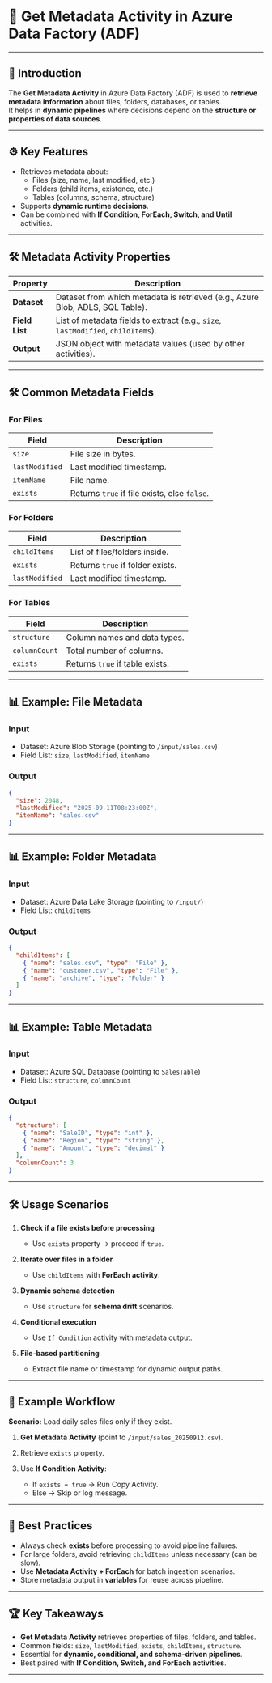 # 📂 Get Metadata Activity in Azure Data Factory (ADF)

---

## 📌 Introduction
The **Get Metadata Activity** in Azure Data Factory (ADF) is used to **retrieve metadata information** about files, folders, databases, or tables.  
It helps in **dynamic pipelines** where decisions depend on the **structure or properties of data sources**.

---

## ⚙️ Key Features
- Retrieves metadata about:
  - Files (size, name, last modified, etc.)
  - Folders (child items, existence, etc.)
  - Tables (columns, schema, structure)
- Supports **dynamic runtime decisions**.
- Can be combined with **If Condition, ForEach, Switch, and Until** activities.  

---

## 🛠️ Metadata Activity Properties

| Property         | Description |
|------------------|-------------|
| **Dataset**      | Dataset from which metadata is retrieved (e.g., Azure Blob, ADLS, SQL Table). |
| **Field List**   | List of metadata fields to extract (e.g., `size`, `lastModified`, `childItems`). |
| **Output**       | JSON object with metadata values (used by other activities). |

---

## 🛠️ Common Metadata Fields

### For **Files**
| Field            | Description |
|------------------|-------------|
| `size`           | File size in bytes. |
| `lastModified`   | Last modified timestamp. |
| `itemName`       | File name. |
| `exists`         | Returns `true` if file exists, else `false`. |

### For **Folders**
| Field            | Description |
|------------------|-------------|
| `childItems`     | List of files/folders inside. |
| `exists`         | Returns `true` if folder exists. |
| `lastModified`   | Last modified timestamp. |

### For **Tables**
| Field            | Description |
|------------------|-------------|
| `structure`      | Column names and data types. |
| `columnCount`    | Total number of columns. |
| `exists`         | Returns `true` if table exists. |

---

## 📊 Example: File Metadata

### Input
- Dataset: Azure Blob Storage (pointing to `/input/sales.csv`)
- Field List: `size`, `lastModified`, `itemName`

### Output
```json
{
  "size": 2048,
  "lastModified": "2025-09-11T08:23:00Z",
  "itemName": "sales.csv"
}
````

---

## 📊 Example: Folder Metadata

### Input

* Dataset: Azure Data Lake Storage (pointing to `/input/`)
* Field List: `childItems`

### Output

```json
{
  "childItems": [
    { "name": "sales.csv", "type": "File" },
    { "name": "customer.csv", "type": "File" },
    { "name": "archive", "type": "Folder" }
  ]
}
```

---

## 📊 Example: Table Metadata

### Input

* Dataset: Azure SQL Database (pointing to `SalesTable`)
* Field List: `structure`, `columnCount`

### Output

```json
{
  "structure": [
    { "name": "SaleID", "type": "int" },
    { "name": "Region", "type": "string" },
    { "name": "Amount", "type": "decimal" }
  ],
  "columnCount": 3
}
```

---

## 🛠️ Usage Scenarios

1. **Check if a file exists before processing**

    * Use `exists` property → proceed if `true`.
2. **Iterate over files in a folder**

    * Use `childItems` with **ForEach activity**.
3. **Dynamic schema detection**

    * Use `structure` for **schema drift** scenarios.
4. **Conditional execution**

    * Use `If Condition` activity with metadata output.
5. **File-based partitioning**

    * Extract file name or timestamp for dynamic output paths.

---

## 🚀 Example Workflow

**Scenario:** Load daily sales files only if they exist.

1. **Get Metadata Activity** (point to `/input/sales_20250912.csv`).
2. Retrieve `exists` property.
3. Use **If Condition Activity**:

    * If `exists = true` → Run Copy Activity.
    * Else → Skip or log message.

---

## 🎯 Best Practices

* Always check **exists** before processing to avoid pipeline failures.
* For large folders, avoid retrieving `childItems` unless necessary (can be slow).
* Use **Metadata Activity + ForEach** for batch ingestion scenarios.
* Store metadata output in **variables** for reuse across pipeline.

---

## 🏆 Key Takeaways

* **Get Metadata Activity** retrieves properties of files, folders, and tables.
* Common fields: `size`, `lastModified`, `exists`, `childItems`, `structure`.
* Essential for **dynamic, conditional, and schema-driven pipelines**.
* Best paired with **If Condition, Switch, and ForEach activities**.

---
